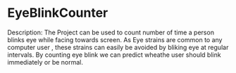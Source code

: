 # EyeBlinkCounter
Description: The Project can be used to count number of time a person blinks eye while facing towards screen. 
             As Eye strains are common to any computer user , these strains can easily be avoided by bliking eye at regular intervals.
             By counting eye blink we can predict wheathe user should blink immediately or be normal.
             
